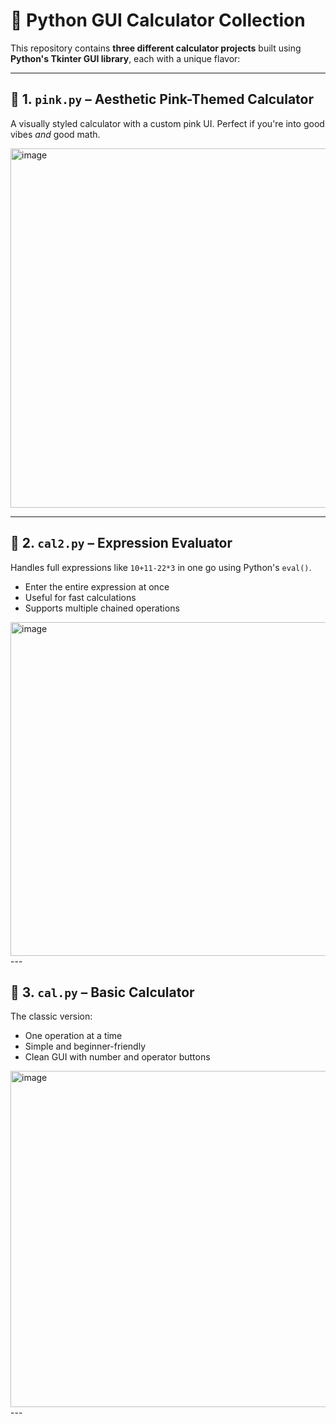 # 🧮 Python GUI Calculator Collection

This repository contains **three different calculator projects** built using **Python's Tkinter GUI library**, each with a unique flavor:

---

## 🌸 1. `pink.py` – Aesthetic Pink-Themed Calculator 
A visually styled calculator with a custom pink UI. Perfect if you're into good vibes *and* good math.


<img width="518" height="575" alt="image" src="https://github.com/user-attachments/assets/541f9fc9-63c6-4032-b390-447d16132550" />

---

## 🧠 2. `cal2.py` – Expression Evaluator
Handles full expressions like `10+11-22*3` in one go using Python's `eval()`.

- Enter the entire expression at once
- Useful for fast calculations
- Supports multiple chained operations
<img width="511" height="534" alt="image" src="https://github.com/user-attachments/assets/a4f703b0-b5be-42aa-ae60-8cd17ebdd56f" />
---

## 🔢 3. `cal.py` – Basic Calculator
The classic version:
- One operation at a time
- Simple and beginner-friendly
- Clean GUI with number and operator buttons
<img width="527" height="538" alt="image" src="https://github.com/user-attachments/assets/0c73b3e7-4f78-47c8-81d7-552bceda64f5" /> 
---

